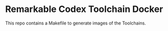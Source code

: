 # Remarkable Codex Toolchain Docker

This repo contains a Makefile to generate images of the Toolchains.
